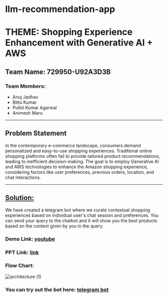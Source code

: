 # llm-recommendation-app


# THEME: Shopping Experience Enhancement with Generative AI + AWS

## Team Name: 729950-U92A3D3B

### Team Members:
- Anuj Jadhav
- Bittu Kumar
- Pulkit Kumar Agarwal
- Animesh Maru
---

## Problem Statement

In the contemporary e-commerce landscape, consumers demand personalized and easy-to-use shopping experiences. Traditional online shopping platforms often fail to provide tailored product recommendations, leading to inefficient decision-making. The goal is to employ Generative AI and AWS technologies to enhance the Amazon shopping experience, considering factors like user preferences, previous orders, location, and chat interactions.

---

## <u>Solution:</u>

We have created a telegram bot where we curate contextual shopping experiences based on individual user's chat session and preferences. 
You can send your query to the chatbot and it will show you the best products based on the context given by you in the query.

### Demo Link: [youtube](https://ider_video_link_aayenga)

### PPT Link: [link](https://docs.google.com/presentation/d/1qAZEzYsSzj9SHvJ3ff1mM5j19BHARMyd/edit?usp=sharing&ouid=115057851485032498036&rtpof=true&sd=true)


### Flow Chart:
![architecture (1)](https://github.com/Hackon-with-amazon-2023/llm-recommendation-app/assets/76788689/a4bc2e8c-ed5d-4283-aacf-9b5cc56513f3)



### You can try out the bot here: [telegram bot](https://t.me/AmazonProductSearchBot)
